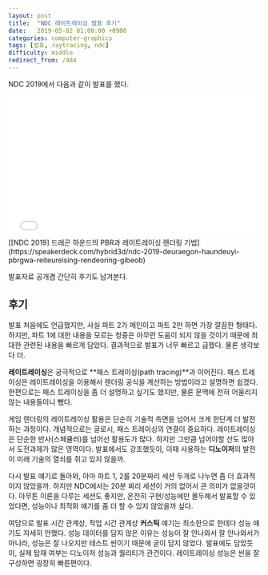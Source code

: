 ```yaml
---
layout: post
title:  "NDC 레이트레이싱 발표 후기"
date:   2019-05-02 01:00:00 +0900
categories: computer-graphics
tags: [발표, raytracing, ndc]
difficulty: middle
redirect_from: /484
---
```

NDC 2019에서 다음과 같이 발표를 했다.

<div style="left: 0; width: 100%; height: 0; position: relative; padding-bottom: 56.1987%;"><iframe src="//speakerdeck.com/player/6d80cea9d7614599abe47a258fe0f050" style="border: 0; top: 0; left: 0; width: 100%; height: 100%; position: absolute;" allowfullscreen scrolling="no" allow="autoplay; encrypted-media"></iframe></div>
[[NDC 2019] 드래곤 하운드의 PBR과 레이트레이싱 렌더링 기법](https://speakerdeck.com/hybrid3d/ndc-2019-deuraegon-haundeuyi-pbrgwa-reiteureising-rendeoring-gibeob)

발표자료 공개겸 간단히 후기도 남겨본다.

## 후기

발표 처음에도 언급했지만, 사실 파트 2가 메인이고 파트 2만 하면 가장 깔끔한 형태다. 하지만, 파트 1에 대한 내용을 모르는 청중은 아무런 도움이 되지 않을 것이기 때문에 최대한 관련된 내용을 빠르게 담았다. 결과적으로 발표가 너무 빠르고 급했다. 물론 생각보다 더.

**레이트레이싱**은 궁극적으로 **패스 트레이싱(path tracing)**과 이어진다. 패스 트레이싱은 레이트레이싱을 이용해서 렌더링 공식을 계산하는 방법이라고 설명하면 쉽겠다. 한편으로는 패스 트레이싱을 좀 더 설명하고 싶기도 했지만, 물론 문맥에 전혀 어울리지 않는 내용들이니 뺐다.

게임 렌더링의 레이트레이싱 활용은 단순히 기술적 측면을 넘어서 크게 한단계 더 발전하는 과정이다. 개념적으로는 글로시, 패스 트레이싱의 연결이 중요하다. 레이트레이싱은 단순한 반사(스페큘러)를 넘어선 활용도가 많다. 하지만 그만큼 넘어야할 산도 많아서 도전과제가 많은 영역이다. 발표에서도 강조했듯이, 이때 사용하는 **디노이저**의 발전이 미래 기술의 열쇠를 쥐고 있지 않을까.

다시 발표 얘기로 돌아와, 아마 파트 1, 2를 20분짜리 세션 두개로 나누면 좀 더 효과적이지 않았을까. 하지만 NDC에서는 20분 짜리 세션이 거의 없어서 큰 의미가 없을것이다. 아무튼 이론을 다루는 세션도 좋지만, 온전히 구현/성능에만 몰두해서 발표할 수 있었다면, 성능이나 최적화 얘기를 좀 더 할 수 있지 않았을까 싶다.

여담으로 발표 시간 관계상, 작업 시간 관계상 **커스틱** 얘기는 최소한으로 한데다 성능 얘기도 자세히 안했다. 성능 데이터를 담지 않은 이유는 성능이 잘 안나와서 잘 안나와서가 아니라, 성능은 잘 나오지만 테스트 씬이기 때문에 굳이 담지 않았다. 발표에도 담았듯이, 실제 탑재 여부는 디노이저 성능과 퀄리티가 관건이다. 레이트레이싱 성능은 씬을 잘 구성하면 굉장히 빠른편이다.